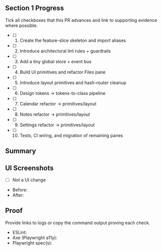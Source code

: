## Section 1 Progress
Tick all checkboxes that this PR advances and link to supporting evidence where possible.

- [ ] 1) Create the feature-slice skeleton and import aliases
- [ ] 2) Introduce architectural lint rules + guardrails
- [ ] 3) Add a tiny global store + event bus
- [ ] 4) Build UI primitives and refactor Files pane
- [ ] 5) Introduce layout primitives and hash-router cleanup
- [ ] 6) Design tokens → tokens-to-class pipeline
- [ ] 7) Calendar refactor → primitives/layout
- [ ] 8) Notes refactor → primitives/layout
- [ ] 9) Settings refactor → primitives/layout
- [ ] 10) Tests, CI wiring, and migration of remaining panes

## Summary
<!-- One-paragraph summary of the change. Include key paths and user-visible effects. -->

## UI Screenshots
- [ ] Not a UI change
- Before: <!-- attach image or `n/a` -->
- After: <!-- attach image or `n/a` -->

## Proof
Provide links to logs or copy the command output proving each check.

- ESLint: <!-- link to CI log or `npm run lint` output -->
- Axe (Playwright a11y): <!-- link to CI log or `npm run test:a11y` output -->
- Playwright spec(s): <!-- list spec names or link to run -->
